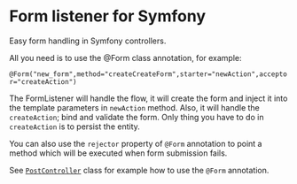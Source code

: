 Form listener for Symfony
========================

Easy form handling in Symfony controllers.

All you need is to use the @Form class annotation, for example:

`@Form("new_form",method="createCreateForm",starter="newAction",acceptor="createAction")`

The FormListener will handle the flow, it will create the form and inject it into the template parameters in `newAction` method. Also, it will handle the `createAction`; bind and validate the form. Only thing you have to do in `createAction` is to persist the entity.

You can also use the `rejector` property of `@Form` annotation to point a method which will be executed when form submission fails.

See [`PostController`](symfony-form-listener/src/AppBundle/Controller/PostController.php) class for example how to use the `@Form` annotation.
